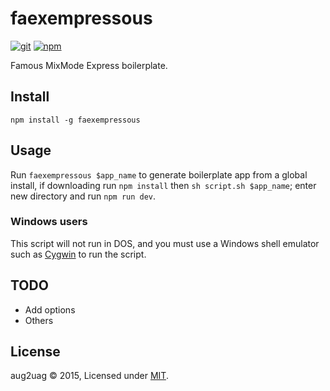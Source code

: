 # faexempressous
[![git][git-badge]][git-url]
[![npm][npm-badge]][npm-url]

Famous MixMode Express boilerplate.

## Install

```
npm install -g faexempressous
```

## Usage
Run `faexempressous $app_name` to generate boilerplate app from a global install, if downloading run `npm install` then `sh script.sh $app_name`; enter new directory and run `npm run dev`.

### Windows users

This script will not run in DOS, and you must use a Windows shell emulator such as [Cygwin](https://www.cygwin.com/) to run the script.

## TODO

- Add options
- Others

## License
aug2uag © 2015, Licensed under [MIT][].

[MIT]: ./LICENSE

[git-badge]: https://img.shields.io/github/release/aug2uag/faexempressous.svg?style=flat-square
[git-url]: https://github.com/aug2uag/faexempressous/releases
[npm-badge]: https://img.shields.io/npm/v/faexempressous.svg?style=flat-square
[npm-url]: https://npmjs.org/package/faexempressous
